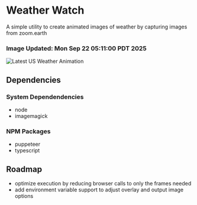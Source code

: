 # Weather Watch

A simple utility to create animated images of weather by capturing images from zoom.earth

### Image Updated: Mon Sep 22 05:11:00 PDT 2025

![Latest US Weather Animation](animations/2025-09-22.webp)

## Dependencies
### System Dependendencies
* node
* imagemagick
### NPM Packages
* puppeteer
* typescript

## Roadmap
* optimize execution by reducing browser calls to only the frames needed
* add environment variable support to adjust overlay and output image options

